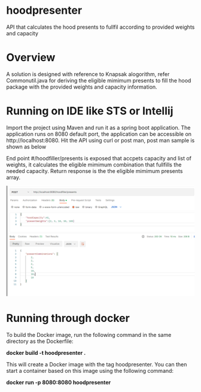# hoodpresenter
API that calculates the hood presents to fullfil according to provided weights and capacity

# Overview
A solution is designed with reference to Knapsak alogorithm, refer Commonutil.java for deriving the eligible mimimum presents to fill the hood package with the provided weights and capacity information.

# Running on IDE like STS or Intellij
Import the project using Maven and run it as a spring boot application.
The application runs on 8080 default port, the application can be accessible on http://localhost:8080.
Hit the API using curl or post man, post man sample is shown as below

End point #/hoodfiller/presents is exposed that accpets capacity and list of weights, it calculates the eligible mimimum combination that fullfills the needed capacity.
Return response is the the eligible mimimum presents array.

![alt text](https://github.com/nunnavinay/hoodpresenter/blob/main/src/docs/ResponseScreenShots/Response.PNG?raw=true)


# Running through docker
To build the Docker image, run the following command in the same directory as the Dockerfile:

**docker build -t hoodpresenter .**

This will create a Docker image with the tag hoodpresenter. You can then start a container based on this image using the following command:

**docker run -p 8080:8080 hoodpresenter**

